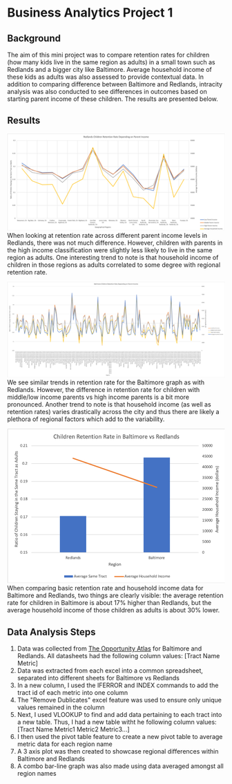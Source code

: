 # Business Analytics Project 1

## Background
The aim of this mini project was to compare retention rates for children (how many kids live in the same region as adults) in a small town such as Redlands and a bigger city like Baltimore. Average household income of these kids as adults was also assessed to provide contextual data. In addition to comparing difference between Baltimore and Redlands, intracity analysis was also conducted to see differences in outcomes based on starting parent income of these children. The results are presented below. 

## Results
![alt text](https://github.com/PaarthSharma98/Business-Analytics-Project-1/blob/master/Redlands%20Analysis%20Segmented.png)
When looking at retention rate across different parent income levels in Redlands, there was not much difference. However, children with parents in the high income classification were slightly less likely to live in the same region as adults. One interesting trend to note is that household income of children in those regions as adults correlated to some degree with regional retention rate. 

![alt text](https://github.com/PaarthSharma98/Business-Analytics-Project-1/blob/master/Baltimore%20Analysis%20Segmented.png)
We see similar trends in retention rate for the Baltimore graph as with Redlands. However, the difference in retention rate for children with middle/low income parents vs high income parents is a bit more pronounced. Another trend to note is that household income (as well as retention rates) varies drastically across the city and thus there are likely a plethora of regional factors which add to the variability. 

![alt text](https://github.com/PaarthSharma98/Business-Analytics-Project-1/blob/master/Redlands%20Baltimore%20Comparison.png)
When comparing basic retention rate and household income data for Baltimore and Redlands, two things are clearly visible: the average retention rate for children in Baltimore is about 17% higher than Redlands, but the average household income of those children as adults is about 30% lower. 

## Data Analysis Steps
1. Data was collected from [The Opportunity Atlas](https://www.opportunityatlas.org/) for Baltimore and Redlands. All datasheets had the following column values: [Tract Name Metric]
2. Data was extracted from each excel into a common spreadsheet, separated into different sheets for Baltimore vs Redlands
3. In a new column, I used the IFERROR and INDEX commands to add the tract id of each metric into one column
4. The "Remove Dublicates" excel feature was used to ensure only unique values remained in the column
5. Next, I used VLOOKUP to find and add data pertaining to each tract into a new table. Thus, I had a new table witht he following column values: [Tract Name Metric1 Metric2 Metric3...]
6. I then used the pivot table feature to create a new pivot table to average metric data for each region name
7. A 3 axis plot was then created to showcase regional differences within Baltimore and Redlands
8. A combo bar-line graph was also made using data averaged amongst all region names
